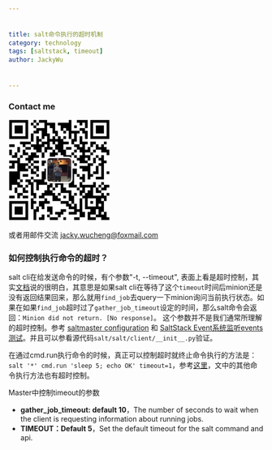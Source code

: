 ```yaml
---


title: salt命令执行的超时机制
category: technology
tags: [saltstack, timeout]
author: JackyWu


---
```


### Contact me

![](/assets/images/weixin-pic-jackywu.jpg)

或者用邮件交流 <a href="mailto:jacky.wucheng@foxmail.com">jacky.wucheng@foxmail.com</a>

### 如何控制执行命令的超时？


salt cli在给发送命令的时候，有个参数"-t, --timeout", 表面上看是超时控制，其实[文档](https://docs.saltstack.com/en/latest/ref/cli/salt-run.html)说的很明白，其意思是如果salt cli在等待了这个`timeout`时间后minion还是没有返回结果回来，那么就用`find_job`去query一下minion询问当前执行状态。如果在如果`find_job`超时过了`gather_job_timeout`设定的时间，那么salt命令会返回：`Minion did not return. [No response]`。 这个参数并不是我们通常所理解的超时控制。参考 [saltmaster configuration](https://github.com/saltstack/salt/issues/10940) 和  [SaltStack Event系统监听events测试](http://pengyao.org/saltstack_event_system_listen_events.html)。并且可以参看源代码`salt/salt/client/__init__.py`验证。

 在通过cmd.run执行命令的时候，真正可以控制超时就终止命令执行的方法是：`salt '*' cmd.run 'sleep 5; echo OK' timeout=1`，参考[这里](https://docs.saltstack.com/en/latest/ref/modules/all/salt.modules.cmdmod.html#salt.modules.cmdmod.run)，文中的其他命令执行方法也有超时控制。

 Master中控制timeout的参数

- **gather_job_timeout: default 10**，The number of seconds to wait when the client is requesting information about running jobs.
- **TIMEOUT：Default 5**，Set the default timeout for the salt command and api.
